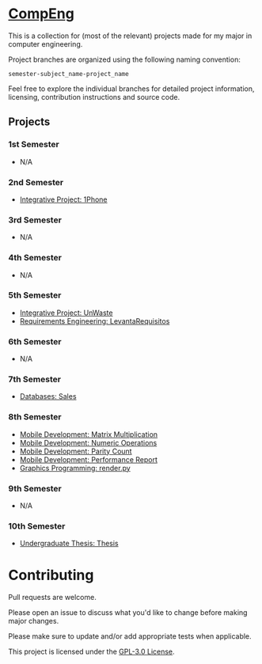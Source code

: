 # [CompEng](https://github.com/ckc-dev/CompEng)

This is a collection for (most of the relevant) projects made for my major in computer engineering.

Project branches are organized using the following naming convention:

```
semester-subject_name-project_name
```

Feel free to explore the individual branches for detailed project information, licensing, contribution instructions and source code.

## Projects

### 1st Semester

- N/A

### 2nd Semester

- [Integrative Project: 1Phone](../../tree/s2-integrative_project-1phone)

### 3rd Semester

- N/A

### 4th Semester

- N/A

### 5th Semester

- [Integrative Project: UnWaste](../../tree/s5-integrative_project-unwaste)
- [Requirements Engineering: LevantaRequisitos](../../tree/s5-requirements_engineering-levanta_requisitos)

### 6th Semester

- N/A

### 7th Semester

- [Databases: Sales](../../tree/s7-databases-sales)

### 8th Semester

- [Mobile Development: Matrix Multiplication](../../tree/s8-mobile_development-matrix_multiplication)
- [Mobile Development: Numeric Operations](../../tree/s8-mobile_development-numeric_operations)
- [Mobile Development: Parity Count](../../tree/s8-mobile_development-parity_count)
- [Mobile Development: Performance Report](../../tree/s8-mobile_development-performance_report)
- [Graphics Programming: render.py](../../tree/s8-graphics_programming-renderpy)

### 9th Semester

- N/A

### 10th Semester

- [Undergraduate Thesis: Thesis](../../tree/s10-undergraduate_thesis-thesis)

# Contributing

Pull requests are welcome.

Please open an issue to discuss what you'd like to change before making major changes.

Please make sure to update and/or add appropriate tests when applicable.

This project is licensed under the [GPL-3.0 License](./LICENSE).
